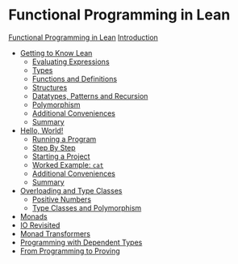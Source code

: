 # Functional Programming in Lean

[Functional Programming in Lean](./title.md)
[Introduction](./introduction.md)

- [Getting to Know Lean](./getting-to-know.md)
  - [Evaluating Expressions](./getting-to-know/evaluating.md)
  - [Types](./getting-to-know/types.md)
  - [Functions and Definitions](./getting-to-know/functions-and-definitions.md)
  - [Structures](./getting-to-know/structures.md)
  - [Datatypes, Patterns and Recursion](./getting-to-know/datatypes-and-patterns.md)
  - [Polymorphism](./getting-to-know/polymorphism.md)
  - [Additional Conveniences](./getting-to-know/conveniences.md)
  - [Summary](./getting-to-know/summary.md)
- [Hello, World!](./hello-world.md)
  - [Running a Program](./hello-world/running-a-program.md)
  - [Step By Step](./hello-world/step-by-step.md)
  - [Starting a Project](./hello-world/starting-a-project.md)
  - [Worked Example: `cat`](./hello-world/cat.md)
  - [Additional Conveniences](./hello-world/conveniences.md)
  - [Summary](./hello-world/summary.md)
- [Overloading and Type Classes](type-classes.md)
  - [Positive Numbers](type-classes/pos.md)
  - [Type Classes and Polymorphism](type-classes/polymorphism.md)
- [Monads]()
- [IO Revisited]()
- [Monad Transformers]()
- [Programming with Dependent Types]()
- [From Programming to Proving]()
